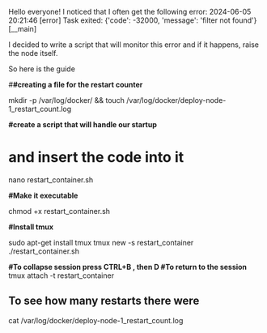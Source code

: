 Hello everyone!
I noticed that I often get the following error:
2024-06-05 20:21:46 [error] Task exited: {'code': -32000, 'message': 'filter not found'} [__main]

I decided to write a script that will monitor this error and if it happens, raise the node itself.

So here is the guide

#**#creating a file for the restart counter**

mkdir -p /var/log/docker/ && touch /var/log/docker/deploy-node-1_restart_count.log

**#create a script that will handle our startup**
# and insert the code into it

nano restart_container.sh

**#Make it executable**

chmod +x restart_container.sh

**#Install tmux**

sudo apt-get install tmux
tmux new -s restart_container
./restart_container.sh

**#To collapse session press CTRL+B , then D
#To return to the session**
tmux attach -t restart_container

## To see how many restarts there were
cat /var/log/docker/deploy-node-1_restart_count.log
